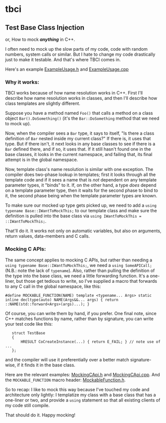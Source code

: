 # tbci
## Test Base Class Injection

or, How to mock ***anything*** in C++.

I often need to mock up the slow parts of my code, code with random numbers, system calls or similar. But I hate to change my code drastically just to make it testable. And that's where TBCI comes in.

Here's an example [ExampleUsage.h](ExampleUsage.h) and [ExampleUsage.cpp](ExampleUsage.cpp)

### Why it works:
TBCI works because of how name resolution works in C++.  First I'll describe how name resolution works in classes, and then I'll describe how class templates are slightly different.

Suppose you have a method named ```Foo()``` that calls a method on a class object ```Bar().DoSomething()``` (it's the ```Bar::DoSomething``` method that we need to mock up).

Now, when the compiler sees a ```Bar``` type, it says to itself, "Is there a class definition of ```Bar``` nested inside my current class?"  If there is, it uses that type.
But if there isn't, it next looks in any base classes to see if there is a ```Bar``` defined there, and if so, it uses that.
If it still hasn't found one in the base classes, it looks in the current namespace, and failing that, its final attempt is in the global namespace.

Now, template class's name resolution is similar with one exception. The compiler does two-phase lookup in templates; first it looks through all the template code and if it sees a name that is *not* dependent on any template parameter types, it "binds" to it.
If, on the other hand, a type *does* depend on a template parameter type, then it waits for the second phase to bind to it, the second phase being when the template parameter types are known.

To make sure our mocked up type gets picked up, we need to add a ```using typename Base::IWantToMockThis;``` to our template class and make sure the definition is pulled into the base class via ```using IWantToMockThis = ::IWantToMockThis;```.

That'll do it. It works not only on automatic variables, but also on arguments, return values, data-members and C calls.

### Mocking C APIs:

The same concept applies to mocking C APIs, but rather than needing a ```using typename Base::IWantToMockThis;```, we need a ```using SomeAPICall;``` (N.B.:  note the lack of ```typename```).
Also, rather than pulling the definition of the type into the base class, we need a little forwarding function. It's a one-liner, but those get tedious to write, so I've supplied a macro that forwards
to any C call in the global namespace, like this:

```#define MOCKABLE_FUNCTION(NAME) template <typename... Args> static inline decltype(auto) NAME(Args&&... args) { return ::NAME(std::forward<Args>(args)...); }```

Of course, you can write them by hand, if you prefer. One final note, since C++ matches functions by name, rather than by signature, you can write your test code like this:
```
   struct TestBase
   {
       HRESULT CoCreateInstance(...) { return E_FAIL; } // note use of ...
   };
```
and the compiler will use it preferentially over a better match signature-wise, if it finds it in the base class.

Here are the relevant examples:  [MockingCApi.h](MockingCApi.h) and [MockingCApi.cpp](MockingCApi.cpp).  And the ```MOCKABLE_FUNCTION``` macro header:  [MockableFunction.h](MockableFunction.h).


So to recap:  I like to mock this way because I've touched my code and architecture only lightly:  I templatize my class with a base class that has a one-liner or two, and provide a ```using``` statement so that all existing clients of my code still compile.

That should do it.  Happy mocking!
